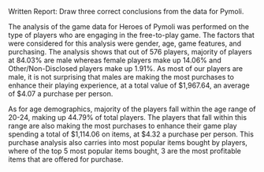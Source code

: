 ﻿Written Report: Draw three correct conclusions from the data for Pymoli. 


The analysis of the game data for Heroes of Pymoli was performed on the type of players who are engaging in the free-to-play game. The factors that were considered for this analysis were gender, age, game features, and purchasing. The analysis shows that out of 576 players, majority of players at 84.03% are male whereas female players make up 14.06% and Other/Non-Disclosed players make up 1.91%. As most of our players are male, it is not surprising that males are making the most purchases to enhance their playing experience, at a total value of $1,967.64, an average of $4.07 a purchase per person. 

As for age demographics, majority of the players fall within the age range of 20-24, making up 44.79% of total players. The players that fall within this range are also making the most purchases to enhance their game play spending a total of $1,114.06 on items, at $4.32 a purchase per person. This purchase analysis also carries into most popular items bought by players, where of the top 5 most popular items bought, 3 are the most profitable items that are offered for purchase. 
